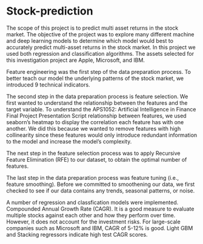 # Stock-prediction

The scope of this project is to predict multi asset returns in the stock market. The objective of the 
project was to explore many different machine and deep learning models to determine which 
model would best to accurately predict multi-asset returns in the stock market. In this project we 
used both regression and classification algorithms. The assets selected for this investigation 
project are Apple, Microsoft, and IBM.

Feature engineering was the first step of the data preparation process. To better teach our model the underlying patterns of the stock market, we introduced 9 technical indicators.

The second step in the data preparation process is feature selection. We first wanted to 
understand the relationship between the features and the target variable. To understand the 
APS1052: Artificial Intelligence in Finance Final Project Presentation Script 
relationship between features, we used seaborn’s heatmap to display the correlation each 
feature has with one another. We did this because we wanted to remove features with high 
collinearity since these features would only introduce redundant information to the model and 
increase the model’s complexity.

The next step in the feature selection process was to apply Recursive Feature Elimination (RFE) 
to our dataset, to obtain the optimal number of features.

The last step in the data preparation process was feature tuning (i.e., feature smoothing). Before 
we committed to smoothening our data, we first checked to see if our data contains any trends, 
seasonal patterns, or noise.

A number of regression and classfication models were implemented. Compounded Annual Growth 
Rate (CAGR). It is a good measure to evaluate multiple stocks against each other and how they 
perform over time. However, it does not account for the investment risks. For large-scale companies such as Microsoft and IBM, CAGR of 5-12% is good. Light GBM and Stacking regressors 
indicate high test CAGR scores.

